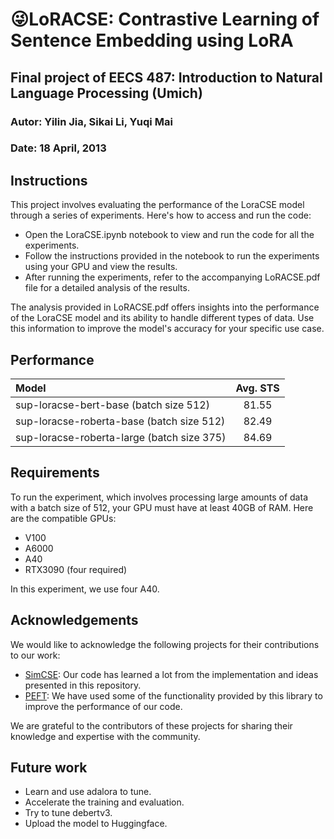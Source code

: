 # 😜LoRACSE: Contrastive Learning of Sentence Embedding using LoRA
##  Final project of EECS 487: Introduction to Natural Language Processing (Umich)
### Autor: Yilin Jia, Sikai Li, Yuqi Mai
### Date: 18 April, 2013

## Instructions

This project involves evaluating the performance of the LoraCSE model through a series of experiments. Here's how to access and run the code:

- Open the LoraCSE.ipynb notebook to view and run the code for all the experiments.
- Follow the instructions provided in the notebook to run the experiments using your GPU and view the results.
- After running the experiments, refer to the accompanying LoRACSE.pdf file for a detailed analysis of the results.

The analysis provided in LoRACSE.pdf offers insights into the performance of the LoraCSE model and its ability to handle different types of data. Use this information to improve the model's accuracy for your specific use case.



## Performance

|              Model              | Avg. STS |
|:-------------------------------|:--------:|
| sup-loracse-bert-base (batch size 512) |  81.55  |
| sup-loracse-roberta-base (batch size 512) |   82.49  |
| sup-loracse-roberta-large (batch size 375) |   84.69  |

## Requirements

To run the experiment, which involves processing large amounts of data with a batch size of 512, your GPU must have at least 40GB of RAM.
Here are the compatible GPUs:

- V100
- A6000
- A40
- RTX3090 (four required)

In this experiment, we use four A40.


## Acknowledgements

We would like to acknowledge the following projects for their contributions to our work:

- [SimCSE](https://github.com/princeton-nlp/SimCSE): Our code has learned a lot from the implementation and ideas presented in this repository.
- [PEFT](https://github.com/huggingface/peft): We have used some of the functionality provided by this library to improve the performance of our code.

We are grateful to the contributors of these projects for sharing their knowledge and expertise with the community.

## Future work
- Learn and use adalora to tune.
- Accelerate the training and evaluation.
- Try to tune debertv3.
- Upload the model to Huggingface.
